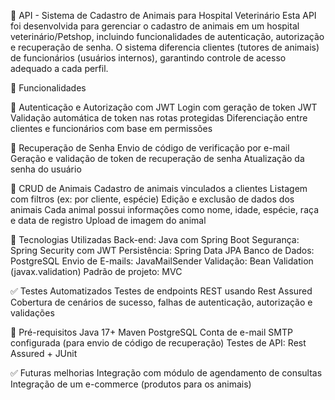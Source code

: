 🐾 API - Sistema de Cadastro de Animais para Hospital Veterinário
Esta API foi desenvolvida para gerenciar o cadastro de animais em um hospital veterinário/Petshop, incluindo funcionalidades de autenticação, 
autorização e recuperação de senha. O sistema diferencia clientes (tutores de animais) de funcionários (usuários internos), garantindo controle de acesso adequado a cada perfil.

🚀 Funcionalidades

🔐 Autenticação e Autorização com JWT
Login com geração de token JWT
Validação automática de token nas rotas protegidas
Diferenciação entre clientes e funcionários com base em permissões

🔁 Recuperação de Senha
Envio de código de verificação por e-mail
Geração e validação de token de recuperação de senha
Atualização da senha do usuário

🐶 CRUD de Animais
Cadastro de animais vinculados a clientes
Listagem com filtros (ex: por cliente, espécie)
Edição e exclusão de dados dos animais
Cada animal possui informações como nome, idade, espécie, raça e data de registro
Upload de imagem do animal

🧰 Tecnologias Utilizadas
Back-end: Java com Spring Boot
Segurança: Spring Security com JWT
Persistência: Spring Data JPA
Banco de Dados: PostgreSQL
Envio de E-mails: JavaMailSender
Validação: Bean Validation (javax.validation)
Padrão de projeto: MVC

✅ Testes Automatizados
Testes de endpoints REST usando Rest Assured
Cobertura de cenários de sucesso, falhas de autenticação, autorização e validações

📌 Pré-requisitos
Java 17+
Maven
PostgreSQL
Conta de e-mail SMTP configurada (para envio de código de recuperação)
Testes de API: Rest Assured + JUnit

✅ Futuras melhorias
Integração com módulo de agendamento de consultas
Integração de um e-commerce (produtos para os animais)
